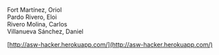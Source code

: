 Fort Martínez, Oriol  
Pardo Rivero, Eloi  
Rivero Molina, Carlos  
Villanueva Sánchez, Daniel  


[http://asw-hacker.herokuapp.com/](http://asw-hacker.herokuapp.com/)